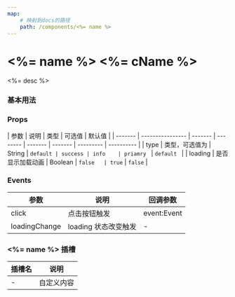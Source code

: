 ```yaml
---
map:
    # 映射到docs的路径
    path: /components/<%= name %>
---
```


# <%= name %> <%= cName %>

<%= desc %>

### 基本用法

<demo src="./demo/demo.vue"
  language="vue"
  title="基本用法"
  desc="点击切换。">
</demo>

### Props

| 参数    | 说明             | 类型    | 可选值   | 默认值  |
| ------- | ---------------- | ------- | -------- | ------- | ------- | --------- | ---------- |
| type    | 类型，可选值为   | String  | `default | success | info    | priamry ` | `default ` |
| loading | 是否显示加载动画 | Boolean | `false   | true`   | `false` |

### Events

| 参数          | 说明                 | 回调参数    |
| ------------- | -------------------- | ----------- |
| click         | 点击按钮触发         | event:Event |
| loadingChange | loading 状态改变触发 | -           |

### <%= name %> 插槽

| 插槽名 | 说明       |
| ------ | ---------- |
| -      | 自定义内容 |
